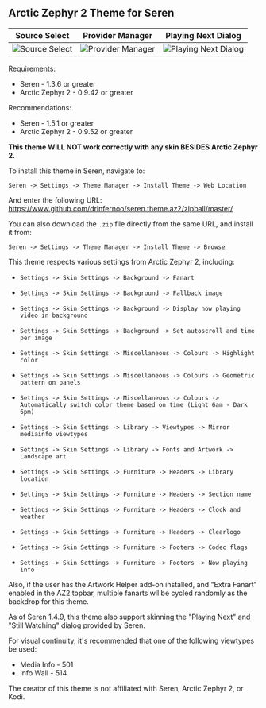 
## Arctic Zephyr 2 Theme for Seren

|                  Source Select                  |               Provider Manager                     |                Playing Next Dialog                    |
|:-----------------------------------------------:|:--------------------------------------------------:|:-----------------------------------------------------:|
| ![Source Select](https://imgur.com/K0Z7M7g.jpg) | ![Provider Manager](https://imgur.com/r3EvhRq.jpg) | ![Playing Next Dialog](https://imgur.com/4koj1dd.jpg) |

Requirements:
* Seren - 1.3.6 or greater
* Arctic Zephyr 2 - 0.9.42 or greater

Recommendations:
* Seren - 1.5.1 or greater
* Arctic Zephyr 2 - 0.9.52 or greater

**This theme WILL NOT work correctly with any skin BESIDES Arctic Zephyr 2.**

To install this theme in Seren, navigate to:

`Seren -> Settings -> Theme Manager -> Install Theme -> Web Location`

And enter the following URL: https://www.github.com/drinfernoo/seren.theme.az2/zipball/master/

You can also download the `.zip` file directly from the same URL, and install it from:

`Seren -> Settings -> Theme Manager -> Install Theme -> Browse`

This theme respects various settings from Arctic Zephyr 2, including:
* `Settings -> Skin Settings -> Background -> Fanart`
* `Settings -> Skin Settings -> Background -> Fallback image`
* `Settings -> Skin Settings -> Background -> Display now playing video in background`
* `Settings -> Skin Settings -> Background -> Set autoscroll and time per image`

* `Settings -> Skin Settings -> Miscellaneous -> Colours -> Highlight color`
* `Settings -> Skin Settings -> Miscellaneous -> Colours -> Geometric pattern on panels`
* `Settings -> Skin Settings -> Miscellaneous -> Colours -> Automatically switch color theme based on time (Light 6am - Dark 6pm)`

* `Settings -> Skin Settings -> Library -> Viewtypes -> Mirror mediainfo viewtypes`
* `Settings -> Skin Settings -> Library -> Fonts and Artwork -> Landscape art`

* `Settings -> Skin Settings -> Furniture -> Headers -> Library location`
* `Settings -> Skin Settings -> Furniture -> Headers -> Section name`
* `Settings -> Skin Settings -> Furniture -> Headers -> Clock and weather`
* `Settings -> Skin Settings -> Furniture -> Headers -> Clearlogo`
* `Settings -> Skin Settings -> Furniture -> Footers -> Codec flags`
* `Settings -> Skin Settings -> Furniture -> Footers -> Now playing info`

Also, if the user has the Artwork Helper add-on installed, and "Extra Fanart" enabled in the AZ2 topbar, multiple fanarts wll be cycled randomly as the backdrop for this theme.

As of Seren 1.4.9, this theme also support skinning the "Playing Next" and "Still Watching" dialog provided by Seren.

For visual continuity, it's recommended that one of the following viewtypes be used:
* Media Info - 501
* Info Wall - 514

The creator of this theme is not affiliated with Seren, Arctic Zephyr 2, or Kodi.